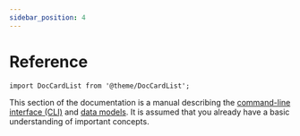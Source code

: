 ```yaml
---
sidebar_position: 4
---
```


# Reference

```mdx-code-block
import DocCardList from '@theme/DocCardList';
```

This section of the documentation is a manual describing the [command-line interface (CLI)](./cli/index.md) and [data models](./data-models/index.md). It is assumed that you already have a basic understanding of important concepts.

<DocCardList />
